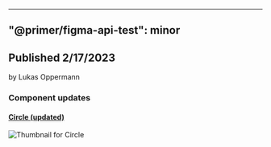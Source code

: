 
---
"@primer/figma-api-test": minor
---
## Published 2/17/2023
by Lukas Oppermann   
   
### Component updates
#### [Circle (updated)](https://www.figma.com/file/HD7FUvOEHLtWvWuhu1AUaJ?node-id=3:8)
  
  ![Thumbnail for Circle](https://s3-alpha.figma.com/checkpoints/0Sm/LHQ/xgOncR3RE5Pbj2YL/component_thumbnail_0.png?X-Amz-Algorithm=AWS4-HMAC-SHA256&X-Amz-Credential=AKIAQ4GOSFWC2XFMBUWK%2F20230216%2Fus-west-2%2Fs3%2Faws4_request&X-Amz-Date=20230216T000000Z&X-Amz-Expires=604800&X-Amz-SignedHeaders=host&X-Amz-Signature=4198da7e99e15f52c2a66556cd91bcd6a13e481d0cd301983e997a83d054be36)
